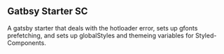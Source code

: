 ## Gatbsy Starter SC

A gatsby starter that deals with the hotloader error, sets up gfonts prefetching, and sets up globalStyles and themeing variables for Styled-Components.
